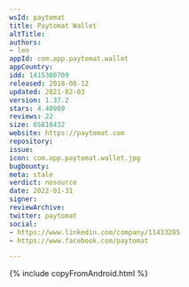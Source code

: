 ```yaml
---
wsId: paytomat
title: Paytomat Wallet
altTitle: 
authors:
- leo
appId: com.app.paytomat.wallet
appCountry: 
idd: 1415300709
released: 2018-08-12
updated: 2021-02-03
version: 1.37.2
stars: 4.40909
reviews: 22
size: 65810432
website: https://paytomat.com
repository: 
issue: 
icon: com.app.paytomat.wallet.jpg
bugbounty: 
meta: stale
verdict: nosource
date: 2022-01-31
signer: 
reviewArchive: 
twitter: paytomat
social:
- https://www.linkedin.com/company/11433285
- https://www.facebook.com/paytomat

---
```


{% include copyFromAndroid.html %}
